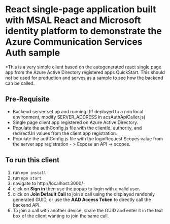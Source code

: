 # React single-page application built with MSAL React and Microsoft identity platform to demonstrate the Azure Communication Services Auth sample

\*This is a very simple client based on the autogenerated react single page app from the Azure Active Directory registered apps QuickStart. This should not be used for production and serves as a sample to see how the backend can be called.

## Pre-Requisite

- Backend server set up and running. (If deployed to a non local environment, modify SERVER_ADDRESS in acsAuthApiCaller.js)
- Single page client app registered on Azure Active Directory. 
- Populate the authConfig.js file with the clientId, authority, and redirectUri values from the client app registration.
- Populate the authConfig.js file with the loginRequest Scopes value from the server app registration - > Expose an API -> scopes.

## To run this client

1. run `npm install`
2. run `npm start`
3. navigate to http://localhost:3000/
4. click on **Sign in** then use the popup to login with a valid user. 
5. click on **Join Default Call** to join a call using the displayed randomly generated GUID, or use the **AAD Access Token** to directly call the backend API.
6. To join a call with another device, share the GUID and enter it in the text box of the client wanting to join the same call.